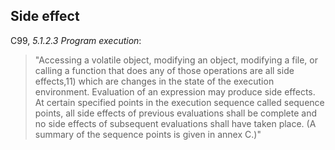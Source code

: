 ## Side effect

C99, *5.1.2.3 Program execution*:

>"Accessing a volatile object, modifying an object, modifying a file, or calling
a function that does any of those operations are all side effects,11) which are
changes in the state of the execution environment.  Evaluation of an expression
may produce side effects.  At certain specified points in the execution sequence
called sequence points, all side effects of previous evaluations shall be
complete and no side effects of subsequent evaluations shall have taken place.
(A summary of the sequence points is given in annex C.)"
